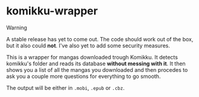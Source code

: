 # komikku-wrapper

> [!WARNING]
> A stable release has yet to come out. The code should work out of the box, but it also could **not**.
> I've also yet to add some security measures.

This is a wrapper for mangas downloaded trough Komikku. It detects komikku's folder and reads its database **without messing with it**. It then shows you a list of all the mangas you downloaded and then procedes to ask you a couple more questions for everything to go smooth.

The output will be either in `.mobi`, `.epub` or `.cbz`.
